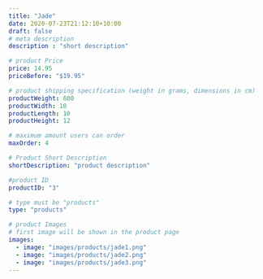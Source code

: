 ```yaml
---
title: "Jade"
date: 2020-07-23T21:12:10+10:00
draft: false
# meta description
description : "short description"

# product Price
price: 14.95
priceBefore: "$19.95"

# product shipping specification (weight in grams, dimensions in cm)
productWeight: 600
productWidth: 10
productLength: 10
productHeight: 12

# maximum amount users can order
maxOrder: 4

# Product Short Description
shortDescription: "product description"

#product ID
productID: "3"

# type must be "products"
type: "products"

# product Images
# first image will be shown in the product page
images:
  - image: "images/products/jade1.png"
  - image: "images/products/jade2.png"
  - image: "images/products/jade3.png"
---
```


